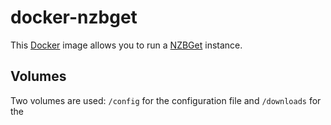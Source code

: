 # docker-nzbget

This [Docker](https://www.docker.com) image allows you to run a
[NZBGet](https://nzbget.net) instance.

## Volumes
Two volumes are used: `/config` for the configuration file and `/downloads`
for the 
